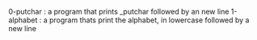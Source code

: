 0-putchar
: a program that prints _putchar followed by an new line
1-alphabet
: a program thats print the alphabet, in lowercase followed by a new line